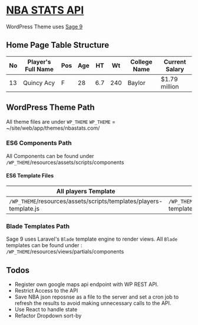 # [NBA STATS API](https://stats.nba.com/)
WordPress Theme uses [Sage 9](https://roots.io/sage)


## Home Page Table Structure

| No | Player's Full Name |  Pos |  Age | HT | Wt | College Name | Current Salary |
| ------ | ------ | ------ | ------ | ----- |  ------ | ------ |  ------ |
| 13 | Quincy Acy |  F |  28 | 6.7 | 240 | Baylor | $1.79 million |

## WordPress Theme Path
All theme files are under `WP_THEME`
`WP_THEME` = ~/site/web/app/themes/nbastats.com/

### ES6 Components Path

 All Components  can be found under `/WP_THEME`/resources/assets/scripts/components

#### ES6 Template Files

 | All players Template | Single Player Template  |  Single Player Banner Image |
 | ------ | ------ | ----- |
  `/WP_THEME`/resources/assets/scripts/templates/players-template.js |  `/WP_THEME`/resources/assets/scripts/templates/player-template.js | `/WP_THEME`/resources/assets/scripts/player-single.js |

 ### Blade Templates Path

Sage 9 uses Laravel's `Blade` template engine to render views.
All `Blade` templates can be found under : `/WP_THEME`/resources/views/partials/components

## Todos
- Register own google maps api endpoint with WP REST API.
- Restrict Access to the API
- Save NBA json reposnse as a file to the server and set a cron job to refresh the results to avoid making unnecessary calls to the API.
- Use React to handle state
- Refactor Dropdown sort-by